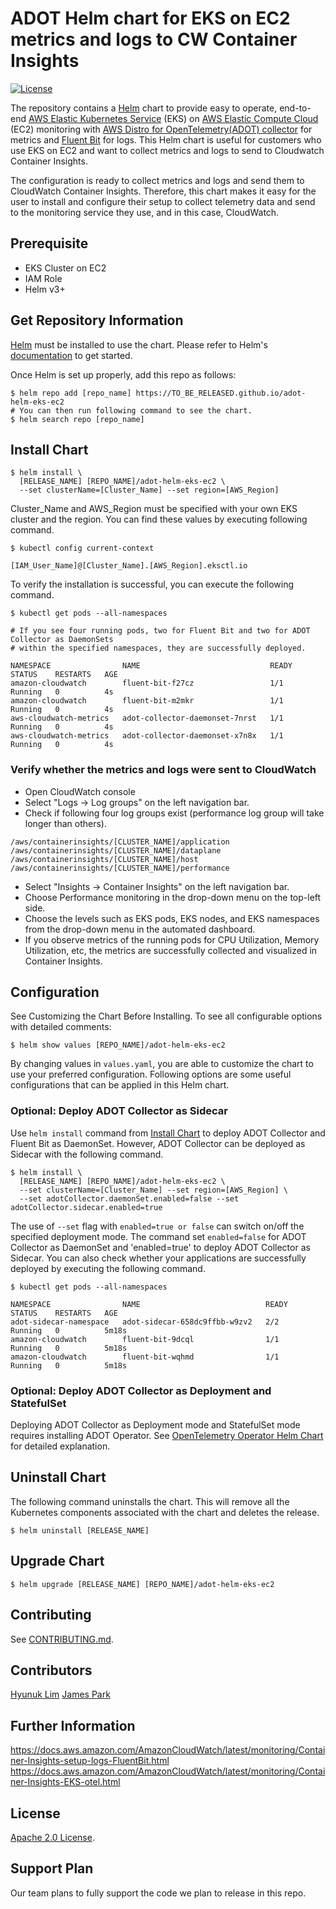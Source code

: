 # ADOT Helm chart for EKS on EC2 metrics and logs to CW Container Insights
[![License](https://img.shields.io/badge/License-Apache%202.0-blue.svg)](https://opensource.org/licenses/Apache-2.0)

The repository contains a [Helm](https://helm.sh/) chart to provide easy to operate, end-to-end  [AWS Elastic Kubernetes Service](https://aws.amazon.com/eks/) (EKS) on [AWS Elastic Compute Cloud](https://aws.amazon.com/ec2/) (EC2) monitoring with [AWS Distro for OpenTelemetry(ADOT) collector](https://docs.aws.amazon.com/AmazonCloudWatch/latest/monitoring/Container-Insights-EKS-otel.html) for metrics and [Fluent Bit](https://docs.aws.amazon.com/AmazonCloudWatch/latest/monitoring/Container-Insights-setup-logs-FluentBit.html) for logs.
This Helm chart is useful for customers who use EKS on EC2 and want to collect metrics and logs to send to Cloudwatch Container Insights. 

The configuration is ready to collect metrics and logs and send them to CloudWatch Container Insights. 
Therefore, this chart makes it easy for the user to install and configure their setup to collect telemetry data and send to the monitoring service they use, and in this case, CloudWatch.


## Prerequisite

- EKS Cluster on EC2
- IAM Role
- Helm v3+

## Get Repository Information

[Helm](https://helm.sh/) must be installed to use the chart. Please refer to Helm's [documentation](https://helm.sh/docs/) to get started.

Once Helm is set up properly, add this repo as follows:
```console
$ helm repo add [repo_name] https://TO_BE_RELEASED.github.io/adot-helm-eks-ec2
# You can then run following command to see the chart.
$ helm search repo [repo_name]
```

## Install Chart

```console
$ helm install \
  [RELEASE_NAME] [REPO_NAME]/adot-helm-eks-ec2 \
  --set clusterName=[Cluster_Name] --set region=[AWS_Region]
```
Cluster_Name and AWS_Region must be specified with your own EKS cluster and the region.
You can find these values by executing following command.

```console
$ kubectl config current-context

[IAM_User_Name]@[Cluster_Name].[AWS_Region].eksctl.io
```

To verify the installation is successful, you can execute the following command.

```console
$ kubectl get pods --all-namespaces

# If you see four running pods, two for Fluent Bit and two for ADOT Collector as DaemonSets
# within the specified namespaces, they are successfully deployed.  

NAMESPACE                NAME                             READY   STATUS    RESTARTS   AGE
amazon-cloudwatch        fluent-bit-f27cz                 1/1     Running   0          4s
amazon-cloudwatch        fluent-bit-m2mkr                 1/1     Running   0          4s
aws-cloudwatch-metrics   adot-collector-daemonset-7nrst   1/1     Running   0          4s
aws-cloudwatch-metrics   adot-collector-daemonset-x7n8x   1/1     Running   0          4s
```

### Verify whether the metrics and logs were sent to CloudWatch

- Open CloudWatch console
- Select "Logs -> Log groups" on the left navigation bar.
- Check if following four log groups exist (performance log group will take longer than others).
```console
/aws/containerinsights/[CLUSTER_NAME]/application
/aws/containerinsights/[CLUSTER_NAME]/dataplane
/aws/containerinsights/[CLUSTER_NAME]/host
/aws/containerinsights/[CLUSTER_NAME]/performance
```
- Select "Insights -> Container Insights" on the left navigation bar.
- Choose Performance monitoring in the drop-down menu on the top-left side.
- Choose the levels such as EKS pods, EKS nodes, and EKS namespaces from the drop-down menu in the automated dashboard.
- If you observe metrics of the running pods for CPU Utilization, Memory Utilization, etc, the metrics are successfully collected and visualized in Container Insights.

## Configuration
See Customizing the Chart Before Installing. To see all configurable options with detailed comments:

```console
$ helm show values [REPO_NAME]/adot-helm-eks-ec2
```

By changing values in `values.yaml`, you are able to customize the chart to use your preferred configuration.
Following options are some useful configurations that can be applied in this Helm chart.

### Optional: Deploy ADOT Collector as Sidecar

Use `helm install` command from [Install Chart](https://github.com/open-o11y/adot-helm-eks-ec2#install-chart) to deploy ADOT Collector and Fluent Bit as DaemonSet.
However, ADOT Collector can be deployed as Sidecar with the following command.

```console
$ helm install \
  [RELEASE_NAME] [REPO_NAME]/adot-helm-eks-ec2 \
  --set clusterName=[Cluster_Name] --set region=[AWS_Region] \
  --set adotCollector.daemonSet.enabled=false --set adotCollector.sidecar.enabled=true
```
The use of `--set` flag with `enabled=true or false` can switch on/off the specified deployment mode. The command set `enabled=false` for ADOT Collector as DaemonSet and 'enabled=true' to deploy ADOT Collector as Sidecar.
You can also check whether your applications are successfully deployed by executing the following command.

```console
$ kubectl get pods --all-namespaces

NAMESPACE                NAME                            READY   STATUS    RESTARTS   AGE
adot-sidecar-namespace   adot-sidecar-658dc9ffbb-w9zv2   2/2     Running   0          5m18s
amazon-cloudwatch        fluent-bit-9dcql                1/1     Running   0          5m18s
amazon-cloudwatch        fluent-bit-wqhmd                1/1     Running   0          5m18s
```


### Optional: Deploy ADOT Collector as Deployment and StatefulSet

Deploying ADOT Collector as Deployment mode and StatefulSet mode requires installing ADOT Operator. 
See [OpenTelemetry Operator Helm Chart](https://github.com/open-telemetry/opentelemetry-helm-charts/tree/main/charts/opentelemetry-operator) 
for detailed explanation.

## Uninstall Chart

The following command uninstalls the chart. 
This will remove all the Kubernetes components associated with the chart and deletes the release.

```console
$ helm uninstall [RELEASE_NAME]
```

## Upgrade Chart

```console
$ helm upgrade [RELEASE_NAME] [REPO_NAME]/adot-helm-eks-ec2
```

## Contributing
See [CONTRIBUTING.md](./CONTRIBUTING.md).

## Contributors
[Hyunuk Lim](https://github.com/hyunuk)
[James Park](https://github.com/JamesJHPark)

## Further Information

https://docs.aws.amazon.com/AmazonCloudWatch/latest/monitoring/Container-Insights-setup-logs-FluentBit.html
https://docs.aws.amazon.com/AmazonCloudWatch/latest/monitoring/Container-Insights-EKS-otel.html


## License

<!-- Keep full URL links to repo files because this README syncs from main to gh-pages.  -->
[Apache 2.0 License](https://github.com/prometheus-community/helm-charts/blob/main/LICENSE).

## Support Plan

Our team plans to fully support the code we plan to release in this repo.